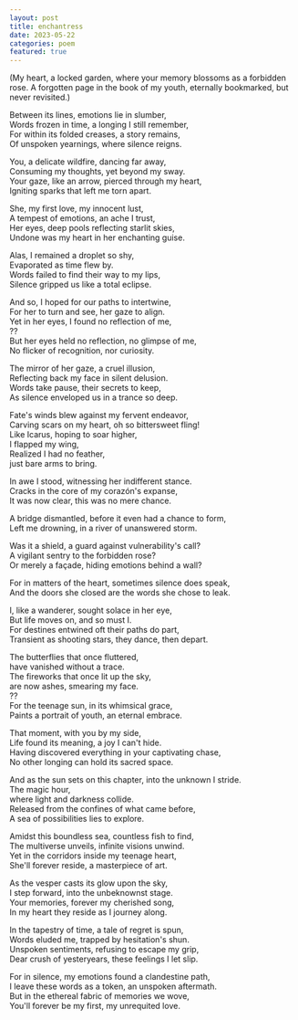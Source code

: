 ```yaml
---
layout: post
title: enchantress
date: 2023-05-22
categories: poem
featured: true
---
```


(My heart, a locked garden, where your memory blossoms as a forbidden rose.  A forgotten page in the book of my youth, eternally bookmarked, but never revisited.)  
  
Between its lines, emotions lie in slumber,  
Words frozen in time, a longing I still remember,  
For within its folded creases, a story remains,  
Of unspoken yearnings, where silence reigns.  
  
You, a delicate wildfire, dancing far away,  
Consuming my thoughts, yet beyond my sway.  
Your gaze, like an arrow, pierced through my heart,  
Igniting sparks that left me torn apart.  
  
She, my first love, my innocent lust,  
A tempest of emotions, an ache I trust,  
Her eyes, deep pools reflecting starlit skies,  
Undone was my heart in her enchanting guise.  
  
Alas, I remained a droplet so shy,  
Evaporated as time flew by.  
Words failed to find their way to my lips,  
Silence gripped us like a total eclipse.  
  
And so, I hoped for our paths to intertwine,  
For her to turn and see, her gaze to align.  
Yet in her eyes, I found no reflection of me,  
??  
But her eyes held no reflection, no glimpse of me,  
No flicker of recognition, nor curiosity.  
  
The mirror of her gaze, a cruel illusion,  
Reflecting back my face in silent delusion.  
Words take pause, their secrets to keep,  
As silence enveloped us in a trance so deep.  
  
Fate's winds blew against my fervent endeavor,  
Carving scars on my heart, oh so bittersweet fling!  
Like Icarus, hoping to soar higher,  
I flapped my wing,  
Realized I had no feather,  
just bare arms to bring.  
  
In awe I stood, witnessing her indifferent stance.  
Cracks in the core of my corazón's expanse,  
It was now clear, this was no mere chance.  
  
A bridge dismantled, before it even had a chance to form,  
Left me drowning, in a river of unanswered storm.  
  
Was it a shield, a guard against vulnerability's call?  
A vigilant sentry to the forbidden rose?  
Or merely a façade, hiding emotions behind a wall?  
  
For in matters of the heart, sometimes silence does speak,  
And the doors she closed are the words she chose to leak.  
  
I, like a wanderer, sought solace in her eye,  
But life moves on, and so must I.  
For destines entwined oft their paths do part,  
Transient as shooting stars, they dance, then depart.  
  
The butterflies that once fluttered,  
have vanished without a trace.  
The fireworks that once lit up the sky,  
are now ashes, smearing my face.  
??  
For the teenage sun, in its whimsical grace,  
Paints a portrait of youth, an eternal embrace.  
  
That moment, with you by my side,  
Life found its meaning, a joy I can't hide.  
Having discovered everything in your captivating chase,  
No other longing can hold its sacred space.  
  
And as the sun sets on this chapter, into the unknown I stride.  
The magic hour,   
where light and darkness collide.  
Released from the confines of what came before,  
A sea of possibilities lies to explore.  
  
Amidst this boundless sea, countless fish to find,  
The multiverse unveils, infinite visions unwind.  
Yet in the corridors inside my teenage heart,  
She'll forever reside, a masterpiece of art.  
  
As the vesper casts its glow upon the sky,  
I step forward, into the unbeknownst stage.  
Your memories, forever my cherished song,  
In my heart they reside as I journey along.  
  
In the tapestry of time, a tale of regret is spun,  
Words eluded me, trapped by hesitation's shun.  
Unspoken sentiments, refusing to escape my grip,  
Dear crush of yesteryears, these feelings I let slip.  
  
For in silence, my emotions found a clandestine path,  
I leave these words as a token, an unspoken aftermath.  
But in the ethereal fabric of memories we wove,  
You'll forever be my first, my unrequited love.  